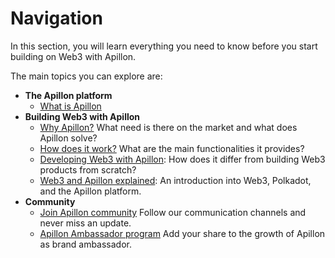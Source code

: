 # Navigation

In this section, you will learn everything you need to know before you start building on Web3 with Apillon.

The main topics you can explore are:

- **The Apillon platform**
  - [What is Apillon](/about/2-what-is-apillon.html)
- **Building Web3 with Apillon**
  - [Why Apillon?](/about/3-why-apillon.html) What need is there on the market and what does Apillon solve?
  - [How does it work?](/about/4-how-does-apillon-work.html) What are the main functionalities it provides?
  - [Developing Web3 with Apillon](/about/5-developing-web3-with-apillon.html): How does it differ from building Web3 products from scratch?
  - [Web3 and Apillon explained](/about/6-web3-up-close.html): An introduction into Web3, Polkadot, and the Apillon platform.
- **Community**
  - [Join Apillon community](/about/7-community.html#join-apillon-community) Follow our communication channels and never miss an update.
  - [Apillon Ambassador program](/about/7-community.html#apillon-ambassador-program) Add your share to the growth of Apillon as brand ambassador.
